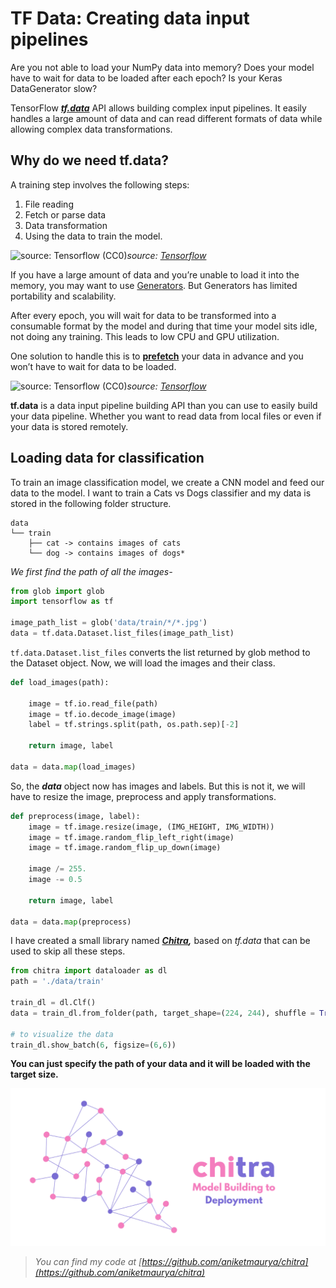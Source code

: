 <!-- ---
aliases:
- /Tensorflow/2020/04/08/tf.data-Creating-Data-Input-Pipelines
badges: true
categories:
- Tensorflow
date: '2020-04-08'
description: Building scalabale data input pipeline with Tensorflow tf.data.
image: https://raw.githubusercontent.com/aniketmaurya/chitra/master/chitra_banner.png
keywords: Tensorflow, Programming, Python
layout: post
title: 'tf.data: Creating data input pipelines'
toc: true
--- -->

# TF Data: Creating data input pipelines

Are you not able to load your NumPy data into memory?
Does your model have to wait for data to be loaded after each epoch?
Is your Keras DataGenerator slow?

TensorFlow ***[tf.data](https://www.tensorflow.org/api_docs/python/tf/data)*** API allows building complex input pipelines. It easily handles a large amount of data and can read different formats of data while allowing complex data transformations.

## Why do we need tf.data?

A training step involves the following steps:
1. File reading
2. Fetch or parse data
3. Data transformation
4. Using the data to train the model.

![source: [Tensorflow](https://www.tensorflow.org/guide/data_performance) (CC0)](https://cdn-images-1.medium.com/max/4580/1*Wm8r4SSP2FjKXDu3H4swUA.png)*source: [Tensorflow](https://www.tensorflow.org/guide/data_performance)*

If you have a large amount of data and you’re unable to load it into the memory, you may want to use [Generators](https://www.tensorflow.org/guide/data#consuming_python_generators). But Generators has limited portability and scalability.

After every epoch, you will wait for data to be transformed into a consumable format by the model and during that time your model sits idle, not doing any training. This leads to low CPU and GPU utilization.

One solution to handle this is to **[prefetch](https://www.tensorflow.org/guide/data_performance#prefetching)** your data in advance and you won’t have to wait for data to be loaded.

![source: [Tensorflow](https://www.tensorflow.org/guide/data_performance) (CC0)](https://cdn-images-1.medium.com/max/4088/1*7ijyt5E5XvQs23I0dD2GhA.png)*source: [Tensorflow](https://www.tensorflow.org/guide/data_performance)*


**tf.data** is a data input pipeline building API than you can use to easily build your data pipeline. Whether you want to read data from local files or even if your data is stored remotely.

## Loading data for classification

To train an image classification model, we create a CNN model and feed our data to the model. I want to train a Cats vs Dogs classifier and my data is stored in the following folder structure.

    data
    └── train
        ├── cat -> contains images of cats
        └── dog -> contains images of dogs*

*We first find the path of all the images-*
```python
from glob import glob
import tensorflow as tf

image_path_list = glob('data/train/*/*.jpg')
data = tf.data.Dataset.list_files(image_path_list)
```

`tf.data.Dataset.list_files` converts the list returned by glob method to the Dataset object. Now, we will load the images and their class.

```python
def load_images(path):

    image = tf.io.read_file(path)
    image = tf.io.decode_image(image)
    label = tf.strings.split(path, os.path.sep)[-2]

    return image, label

data = data.map(load_images)
```

So, the ***data*** object now has images and labels. But this is not it, we will have to resize the image, preprocess and apply transformations.
```python
def preprocess(image, label):
    image = tf.image.resize(image, (IMG_HEIGHT, IMG_WIDTH))
    image = tf.image.random_flip_left_right(image)
    image = tf.image.random_flip_up_down(image)

    image /= 255.
    image -= 0.5

    return image, label

data = data.map(preprocess)
```

I have created a small library named ***[Chitra](https://github.com/aniketmaurya/chitra),*** based on *tf.data* that can be used to skip all these steps.
```python
from chitra import dataloader as dl
path = './data/train'

train_dl = dl.Clf()
data = train_dl.from_folder(path, target_shape=(224, 244), shuffle = True)

# to visualize the data
train_dl.show_batch(6, figsize=(6,6))
```

**You can just specify the path of your data and it will be loaded with the target size.**

![](https://raw.githubusercontent.com/aniketmaurya/chitra/master/chitra_banner.png)
> *You can find my code at [https://github.com/aniketmaurya/chitra](https://github.com/aniketmaurya/chitra)*
